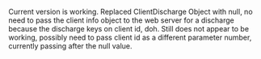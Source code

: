 Current version is working.  Replaced ClientDischarge Object with null, no need to pass the client info object to the web server for a discharge because the discharge keys on client id, doh.  Still does not appear to be working, possibly need to pass client id as a different parameter number, currently passing after the null value.
